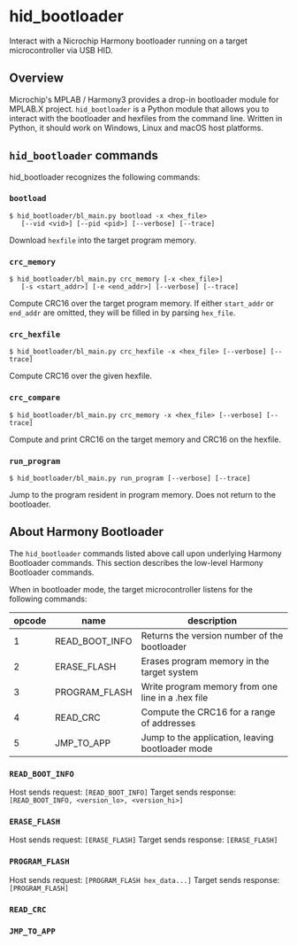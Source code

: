 # hid_bootloader

Interact with a Nicrochip Harmony bootloader running on a target microcontroller
via USB HID.

## Overview

Microchip's MPLAB / Harmony3 provides a drop-in bootloader module for MPLAB.X
project.  `hid_bootloader` is a Python module that allows you to interact with
the bootloader and hexfiles from the command line.  Written in Python, it should
work on Windows, Linux and macOS host platforms.

## `hid_bootloader` commands

hid_bootloader recognizes the following commands:

### `bootload`
```
$ hid_bootloader/bl_main.py bootload -x <hex_file>
   [--vid <vid>] [--pid <pid>] [--verbose] [--trace]
```
Download `hexfile` into the target program memory.

### `crc_memory`
```
$ hid_bootloader/bl_main.py crc_memory [-x <hex_file>]
   [-s <start_addr>] [-e <end_addr>] [--verbose] [--trace]
```
Compute CRC16 over the target program memory.  If either `start_addr` or
`end_addr` are omitted, they will be filled in by parsing `hex_file`.

### `crc_hexfile`
```
$ hid_bootloader/bl_main.py crc_hexfile -x <hex_file> [--verbose] [--trace]
```
Compute CRC16 over the given hexfile.

### `crc_compare`
```
$ hid_bootloader/bl_main.py crc_memory -x <hex_file> [--verbose] [--trace]
```
Compute and print CRC16 on the target memory and CRC16 on the hexfile.

### `run_program`
```
$ hid_bootloader/bl_main.py run_program [--verbose] [--trace]
```
Jump to the program resident in program memory.  Does not return to the
bootloader.

## About Harmony Bootloader

The `hid_bootloader` commands listed above call upon underlying Harmony
Bootloader commands.  This section describes the low-level Harmony Bootloader
commands.

When in bootloader mode, the target microcontroller listens for the
following commands:

| opcode | name           | description                                       |
| ------ | -------------- | ------------------------------------------------- |
| 1      | READ_BOOT_INFO | Returns the version number of the bootloader      |
| 2      | ERASE_FLASH    | Erases program memory in the target system        |
| 3      | PROGRAM_FLASH  | Write program memory from one line in a .hex file |
| 4      | READ_CRC       | Compute the CRC16 for a range of addresses        |
| 5      | JMP_TO_APP     | Jump to the application, leaving bootloader mode  |

### `READ_BOOT_INFO`

Host sends request: `[READ_BOOT_INFO]`
Target sends response: `[READ_BOOT_INFO, <version_lo>, <version_hi>]`

### `ERASE_FLASH`

Host sends request: `[ERASE_FLASH]`
Target sends response: `[ERASE_FLASH]`

### `PROGRAM_FLASH`

Host sends request: `[PROGRAM_FLASH hex_data...]`
Target sends response: `[PROGRAM_FLASH]`

### `READ_CRC`
### `JMP_TO_APP`
